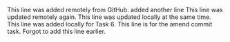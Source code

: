 This line was added remotely from GitHub.
added another line
This line was updated remotely again.
This line was updated locally at the same time.
This line was added locally for Task 6.
This line is for the amend commit task.
Forgot to add this line earlier.

